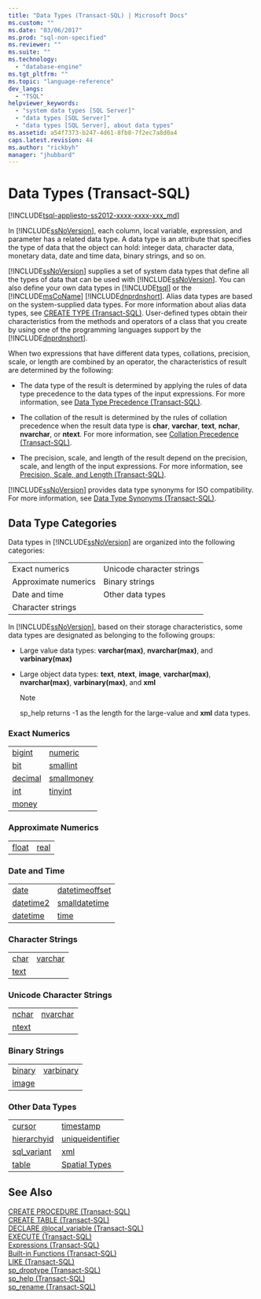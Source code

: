 ```yaml
---
title: "Data Types (Transact-SQL) | Microsoft Docs"
ms.custom: ""
ms.date: "03/06/2017"
ms.prod: "sql-non-specified"
ms.reviewer: ""
ms.suite: ""
ms.technology: 
  - "database-engine"
ms.tgt_pltfrm: ""
ms.topic: "language-reference"
dev_langs: 
  - "TSQL"
helpviewer_keywords: 
  - "system data types [SQL Server]"
  - "data types [SQL Server]"
  - "data types [SQL Server], about data types"
ms.assetid: a54f7373-b247-4d61-8fb8-7f2ec7a8d0a4
caps.latest.revision: 44
ms.author: "rickbyh"
manager: "jhubbard"
---
```

# Data Types (Transact-SQL)
[!INCLUDE[tsql-appliesto-ss2012-xxxx-xxxx-xxx_md](../../integration-services/system/stored-procedures/includes/tsql-appliesto-ss2012-xxxx-xxxx-xxx-md.md)]

  In [!INCLUDE[ssNoVersion](../../advanced-analytics/r-services/includes/ssnoversion-md.md)], each column, local variable, expression, and parameter has a related data type. A data type is an attribute that specifies the type of data that the object can hold: integer data, character data, monetary data, date and time data, binary strings, and so on.  
  
 [!INCLUDE[ssNoVersion](../../advanced-analytics/r-services/includes/ssnoversion-md.md)] supplies a set of system data types that define all the types of data that can be used with [!INCLUDE[ssNoVersion](../../advanced-analytics/r-services/includes/ssnoversion-md.md)]. You can also define your own data types in [!INCLUDE[tsql](../../advanced-analytics/r-services/includes/tsql-md.md)] or the [!INCLUDE[msCoName](../../advanced-analytics/r-services/tutorials/includes/msconame-md.md)] [!INCLUDE[dnprdnshort](../../analysis-services/multidimensional-models/includes/dnprdnshort-md.md)]. Alias data types are based on the system-supplied data types. For more information about alias data types, see [CREATE TYPE &#40;Transact-SQL&#41;](../../t-sql/statements/create-type-transact-sql.md). User-defined types obtain their characteristics from the methods and operators of a class that you create by using one of the programming languages support by the [!INCLUDE[dnprdnshort](../../analysis-services/multidimensional-models/includes/dnprdnshort-md.md)].  
  
 When two expressions that have different data types, collations, precision, scale, or length are combined by an operator, the characteristics of result are determined by the following:  
  
-   The data type of the result is determined by applying the rules of data type precedence to the data types of the input expressions. For more information, see [Data Type Precedence &#40;Transact-SQL&#41;](../../t-sql/data-types/data-type-precedence-transact-sql.md).  
  
-   The collation of the result is determined by the rules of collation precedence when the result data type is **char**, **varchar**, **text**, **nchar**, **nvarchar**, or **ntext**. For more information, see [Collation Precedence &#40;Transact-SQL&#41;](../../t-sql/statements/collation-precedence-transact-sql.md).  
  
-   The precision, scale, and length of the result depend on the precision, scale, and length of the input expressions. For more information, see [Precision, Scale, and Length &#40;Transact-SQL&#41;](../../t-sql/data-types/precision-scale-and-length-transact-sql.md).  
  
 [!INCLUDE[ssNoVersion](../../advanced-analytics/r-services/includes/ssnoversion-md.md)] provides data type synonyms for ISO compatibility. For more information, see [Data Type Synonyms &#40;Transact-SQL&#41;](../../t-sql/data-types/data-type-synonyms-transact-sql.md).  
  
## Data Type Categories  
 Data types in [!INCLUDE[ssNoVersion](../../advanced-analytics/r-services/includes/ssnoversion-md.md)] are organized into the following categories:  
  
|||  
|-|-|  
|Exact numerics|Unicode character strings|  
|Approximate numerics|Binary strings|  
|Date and time|Other data types|  
|Character strings||  
  
 In [!INCLUDE[ssNoVersion](../../advanced-analytics/r-services/includes/ssnoversion-md.md)], based on their storage characteristics, some data types are designated as belonging to the following groups:  
  
-   Large value data types: **varchar(max)**, **nvarchar(max)**, and **varbinary(max)**  
  
-   Large object data types: **text**, **ntext**, **image**, **varchar(max)**, **nvarchar(max)**, **varbinary(max)**, and **xml**  
  
    > [!NOTE]  
    >  sp_help returns -1 as the length for the large-value and **xml** data types.  
  
### Exact Numerics  
  
|||  
|-|-|  
|[bigint](../../t-sql/data-types/int-bigint-smallint-and-tinyint-transact-sql.md)|[numeric](../../t-sql/data-types/decimal-and-numeric-transact-sql.md)|  
|[bit](../../t-sql/data-types/bit-transact-sql.md)|[smallint](../../t-sql/data-types/int-bigint-smallint-and-tinyint-transact-sql.md)|  
|[decimal](../../t-sql/data-types/decimal-and-numeric-transact-sql.md)|[smallmoney](../../t-sql/data-types/money-and-smallmoney-transact-sql.md)|  
|[int](../../t-sql/data-types/int-bigint-smallint-and-tinyint-transact-sql.md)|[tinyint](../../t-sql/data-types/int-bigint-smallint-and-tinyint-transact-sql.md)|  
|[money](../../t-sql/data-types/money-and-smallmoney-transact-sql.md)||  
  
### Approximate Numerics  
  
|||  
|-|-|  
|[float](../../t-sql/data-types/float-and-real-transact-sql.md)|[real](../../t-sql/data-types/float-and-real-transact-sql.md)|  
  
### Date and Time  
  
|||  
|-|-|  
|[date](../../t-sql/data-types/date-transact-sql.md)|[datetimeoffset](../../t-sql/data-types/datetimeoffset-transact-sql.md)|  
|[datetime2](../../t-sql/data-types/datetime2-transact-sql.md)|[smalldatetime](../../t-sql/data-types/smalldatetime-transact-sql.md)|  
|[datetime](../../t-sql/data-types/datetime-transact-sql.md)|[time](../../t-sql/data-types/time-transact-sql.md)|  
  
### Character Strings  
  
|||  
|-|-|  
|[char](../../t-sql/data-types/char-and-varchar-transact-sql.md)|[varchar](../../t-sql/data-types/char-and-varchar-transact-sql.md)|  
|[text](../../t-sql/data-types/ntext-text-and-image-transact-sql.md)||  
  
### Unicode Character Strings  
  
|||  
|-|-|  
|[nchar](../../t-sql/data-types/nchar-and-nvarchar-transact-sql.md)|[nvarchar](../../t-sql/data-types/nchar-and-nvarchar-transact-sql.md)|  
|[ntext](../../t-sql/data-types/ntext-text-and-image-transact-sql.md)||  
  
### Binary Strings  
  
|||  
|-|-|  
|[binary](../../t-sql/data-types/binary-and-varbinary-transact-sql.md)|[varbinary](../../t-sql/data-types/binary-and-varbinary-transact-sql.md)|  
|[image](../../t-sql/data-types/ntext-text-and-image-transact-sql.md)||  
  
### Other Data Types  
  
|||  
|-|-|  
|[cursor](../../t-sql/data-types/cursor-transact-sql.md)|[timestamp](../../t-sql/data-types/rowversion-transact-sql.md)|  
|[hierarchyid](../Topic/hierarchyid%20\(Transact-SQL\).md)|[uniqueidentifier](../../t-sql/data-types/uniqueidentifier-transact-sql.md)|  
|[sql_variant](../../t-sql/data-types/sql-variant-transact-sql.md)|[xml](../../t-sql/xml/xml-transact-sql.md)|  
|[table](../../t-sql/data-types/table-transact-sql.md)|[Spatial Types](../Topic/Spatial%20Types.md)|  
  
## See Also  
 [CREATE PROCEDURE &#40;Transact-SQL&#41;](../../t-sql/statements/create-procedure-transact-sql.md)   
 [CREATE TABLE &#40;Transact-SQL&#41;](../../t-sql/statements/create-table-transact-sql.md)   
 [DECLARE @local_variable &#40;Transact-SQL&#41;](../Topic/DECLARE%20@local_variable%20\(Transact-SQL\).md)   
 [EXECUTE &#40;Transact-SQL&#41;](../Topic/EXECUTE%20\(Transact-SQL\).md)   
 [Expressions &#40;Transact-SQL&#41;](../../t-sql/language-elements/expressions-transact-sql.md)   
 [Built-in Functions &#40;Transact-SQL&#41;](../Topic/Built-in%20Functions%20\(Transact-SQL\).md)   
 [LIKE &#40;Transact-SQL&#41;](../Topic/LIKE%20\(Transact-SQL\).md)   
 [sp_droptype &#40;Transact-SQL&#41;](../../relational-databases/system-stored-procedures/sp-droptype-transact-sql.md)   
 [sp_help &#40;Transact-SQL&#41;](../../relational-databases/system-stored-procedures/sp-help-transact-sql.md)   
 [sp_rename &#40;Transact-SQL&#41;](../../relational-databases/system-stored-procedures/sp-rename-transact-sql.md)  
  
  
